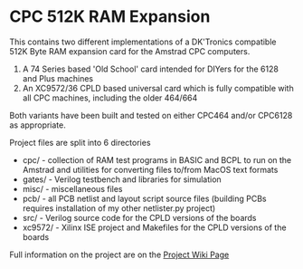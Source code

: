 # CPC 512K RAM Expansion

This contains two different implementations of a DK'Tronics compatible 512K Byte RAM expansion card for the Amstrad CPC computers.

  1. A 74 Series based 'Old School' card intended for DIYers for the 6128 and Plus machines
  2. An XC9572/36 CPLD based universal card which is fully compatible with all CPC machines, including the older 464/664

Both variants have been built and tested on either CPC464 and/or CPC6128 as appropriate.

Project files are split into 6 directories

  * cpc/ - collection of RAM test programs in BASIC and BCPL to run on the Amstrad and utilities for converting files to/from MacOS text formats
  * gates/ - Verilog testbench and libraries for simulation
  * misc/ - miscellaneous files
  * pcb/ - all PCB netlist and layout script source files (building PCBs requires installation of my other netlister.py project)
  * src/ - Verilog source code for the CPLD versions of the boards
  * xc9572/ - Xilinx ISE project and Makefiles for the CPLD versions of the boards

Full information on the project are on the [Project Wiki Page](https://github.com/revaldinho/cpc_ram_expansion/wiki)


